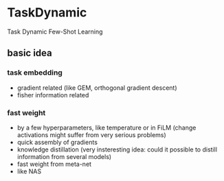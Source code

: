 # TaskDynamic
Task Dynamic Few-Shot Learning
## basic idea
### task embedding
* gradient related (like GEM, orthogonal gradient descent)
* fisher information related
### fast weight
* by a few hyperparameters, like temperature or in FiLM (change activations might suffer
from very serious problems)
* quick assembly of gradients
* knowledge distillation (very insteresting idea: could it possible to distill information
from several models)
* fast weight from meta-net
* like NAS

